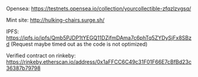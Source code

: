 Opensea: https://testnets.opensea.io/collection/yourcollectible-zfqzlzvgsq/

Mint site: http://hulking-chairs.surge.sh/

IPFS: https://ipfs.io/ipfs/Qmb5PJDP1tYEGQ11DZjfmDAma7c6phTq5ZYDySjFx8SBzd (Request maybe timed out as the code is not optimized)

Verified contract on rinkeby: https://rinkeby.etherscan.io/address/0x1aFFCC6C49c31F01F66E7cBfBd23c36387b79798
